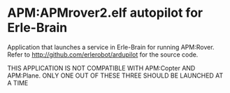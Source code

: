 # APM:APMrover2.elf autopilot for Erle-Brain

Application that launches a service in Erle-Brain for running APM:Rover. Refer to http://github.com/erlerobot/ardupilot for the source code.

THIS APPLICATION IS NOT COMPATIBLE WITH APM:Copter AND APM:Plane. ONLY ONE OUT OF THESE THREE SHOULD BE LAUNCHED AT A TIME
